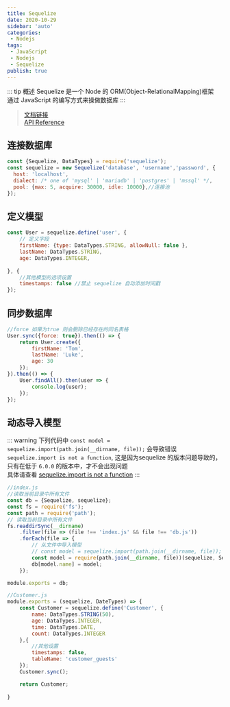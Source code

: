 ```yaml
---
title: Sequelize
date: 2020-10-29
sidebar: 'auto'
categories:
 - Nodejs
tags:
 - JavaScript
 - Nodejs
 - Sequelize
publish: true
---
```


::: tip 概述
Sequelize 是一个 Node 的 ORM(Object-RelationalMapping)框架<br>
通过 JavaScript 的编写方式来操做数据库
:::

> [文档链接](https://sequelize.org/master/index.html)<br>
> [API Reference](https://sequelize.org/master/class/lib/sequelize.js~Sequelize.html#instance-constructor-constructor)



## 连接数据库

```js
const {Sequelize, DataTypes} = require('sequelize'); 
const sequelize = new Sequelize('database', 'username','password', {
  host: 'localhost',
  dialect: /* one of 'mysql' | 'mariadb' | 'postgres' | 'mssql' */,
  pool: {max: 5, acquire: 30000, idle: 10000},//连接池 
});
```

## 定义模型

```js
const User = sequelize.define('user', {
    // 定义字段
    firstName: {type: DataTypes.STRING, allowNull: false },
    lastName: DataTypes.STRING,
    age: DataTypes.INTEGER,
    
}, {
    //其他模型的选项设置
    timestamps: false //禁止 sequelize 自动添加时间戳
});

```

## 同步数据库

```js
//force 如果为true 则会删除已经存在的同名表格
User.sync({force: true}).then(() => {
    return User.create({
        firstName: 'Tom',
        lastName: 'Luke',
        age: 30
    });
}).then(() => {
    User.findAll().then(user => {
        console.log(user);
    });
});

```

## 动态导入模型

::: warning 
下列代码中 `const model = sequelize.import(path.join(__dirname, file));` 会导致错误 `sequelize.import is not a function`, 这是因为sequelize 的版本问题导致的，只有在低于 `6.0.0` 的版本中，才不会出现问题<br>
具体请查看 [sequelize.import is not a function](https://stackoverflow.com/questions/62917111/sequelize-import-is-not-a-function)
:::

```js
//index.js
//读取当前目录中所有文件
const db = {Sequelize, sequelize};
const fs = require('fs');
const path = require('path');
// 读取当前目录中所有文件
fs.readdirSync(__dirname)
    .filter(file => (file !== 'index.js' && file !== 'db.js'))
    .forEach(file => {
        // 从文件中导入模型
        // const model = sequelize.import(path.join(__dirname, file));
        const model = require(path.join(__dirname, file))(sequelize, Sequelize.DataTypes);
        db[model.name] = model;
    });

module.exports = db;

//Customer.js
module.exports = (sequelize, DateTypes) => {
    const Customer = sequelize.define('Customer', {
        name: DataTypes.STRING(50),
        age: DataTypes.INTEGER,
        time: DataTypes.DATE,
        count: DataTypes.INTEGER
    },{
        //其他设置
        timestamps: false,
        tableName: 'customer_guests'
    });
    Customer.sync();

    return Customer;
    
}
```